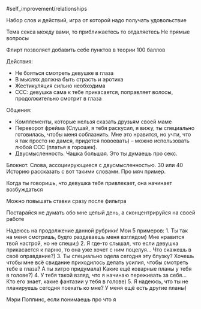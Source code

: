 #self_improvement/relationships 

Набор слов и действий, игра от которой надо получать удовольствие

Тема секса между вами, то приближаетесь то отдаляетесь
Не прямые вопросы

Флирт позволяет добавить себе пунктов в теории 100 баллов

Действия:
- Не бояться смотреть девушке в глаза
- В мыслях должна быть страсть и эротика
- Жестикуляция сильно необходима
- ССС: девушка сама к тебе прикасается, поправляет волосы, продолжительно смотрит в глаза

Общения:
- Комплементы, которые нельзя сказать друзьям своей маме
- Переворот фрейма (Слушай, я тебя раскусил, я вижу, ты специально готовилась, чтобы меня соблазнить. Мне это нравится, но учти, что я так просто не дамся, придется повоевать) – можно использовать любой ССС (платья в горошек).
- Двусмысленность. Чашка большая. Это ты думаешь про секс.

Блокнот. Слова, ассоциирующиеся с двусмысленностью. 30 или 40
Историю рассказать с вот такими словами. Про мяч пример.

Когда ты говоришь, что девушка тебя привлекает, она начинает возбуждаться

Можно повышать ставки сразу после фильтра



Постарайся не думать обо мне целый день, а сконцентрируйся на своей работе



Надеюсь на продолжение данной рубрики! Мои 5 примеров: 1. Ты так на меня смотришь, будто раздеваешь меня взглядом) Мне нравится твой настрой, но не спеши;) 2. Я где-то слышал, что если девушка прикасается к парню, то она уже хочет с ним поцелуя... Что скажешь в своё оправдание?) 3. Ты специально одела сегодня эту блузку? Хочешь чтобы мне всё свидание приходилось делать усилия, чтобы смотреть тебе в глаза? А ты хитро придумала) Какие ещё коварные планы у тебя в голове?) 4. У тебя такой взляд, что я начинаю переживать за себя... Кто его знает, какие фантазии у тебя в голове) 5. Я надеюсь, что ты не планируешь сегодня поехать ко мне? У меня ещё есть другие планы)










Мэри Поппинс, если понимаешь про что я








